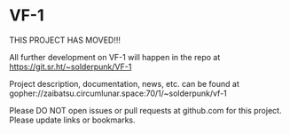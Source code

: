 # VF-1

THIS PROJECT HAS MOVED!!!

All further development on VF-1 will happen in the repo at https://git.sr.ht/~solderpunk/VF-1

Project description, documentation, news, etc. can be found at gopher://zaibatsu.circumlunar.space:70/1/~solderpunk/vf-1

Please DO NOT open issues or pull requests at github.com for this project. Please update links or bookmarks.
